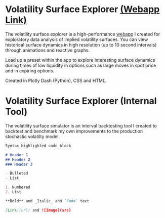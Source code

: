 # Volatility Surface Explorer [(Webapp Link)](http://vol-app-prod.herokuapp.com/)

The volatility surface explorer is a high-performance [webapp](http://vol-app-prod.herokuapp.com/) I created for exploratory data analysis of implied volatility surfaces. You can view historical surface dynamics in high resolution (up to 10 second intervals) through animations and reactive graphs.

Load up a preset within the app to explore interesting surface dynamics during times of low liquidity in options such as large moves in spot price and in expiring options. 

Created in Plotly Dash (Python), CSS and HTML. 

# Volatility Surface Explorer (Internal Tool)
The volatility surface simulator is an interval backtesting tool I created to backtest and benchmark my own improvements to the production stochastic volatilty model.


```markdown
Syntax highlighted code block

# Header 1
## Header 2
### Header 3

- Bulleted
- List

1. Numbered
2. List

**Bold** and _Italic_ and `Code` text

[Link](url) and ![Image](src)
```
